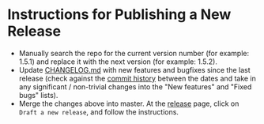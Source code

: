 Instructions for Publishing a New Release
========================
- Manually search the repo for the current version number (for example: 1.5.1) and replace it with the next version (for example: 1.5.2).
- Update [CHANGELOG.md](https://github.com/Netflix/vmaf/blob/master/CHANGELOG.md) with new features and bugfixes since the last release (check against the [commit history](https://github.com/Netflix/vmaf/commits/master) between the dates and take in any significant / non-trivial changes into the "New features" and "Fixed bugs" lists).
- Merge the changes above into master. At the [release](https://github.com/Netflix/vmaf/releases) page, click on `Draft a new release`, and follow the instructions.

